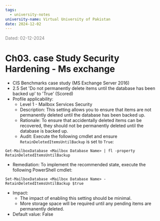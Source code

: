 ```yaml
---
tags:
  - university-notes
university-name: Virtual University of Pakistan
date: 2024-12-02
---
```


<span style="color: gray;">Dated: 02-12-2024</span>

# Ch03. case Study Security Hardening - Ms exchange

- CIS Benchmarks case study (MS Exchange Server 2016)
- 2.5 Set 'Do not permanently delete items until the database has been backed up' to 'True' (Scored)
- Profile applicability:
    - Level 1 - Mailbox Services Security
	- Description: This setting allows you to ensure that items are not permanently deleted until the database has been backed up.
	- Rationale: To ensure that accidentally deleted items can be recovered, they should not be permanently deleted until the database is backed up.
	- Audit: Execute the following cmdlet and ensure `RetainDeletedItemsUntilBackup` is set to `True`:

```
Get-MailboxDatabase <Mailbox Database Name> | fl -property RetainDeletedItemsUntilBackup
```

- Remediation: To implement the recommended state, execute the following PowerShell cmdlet:

```
Set-MailboxDatabase <Mailbox Database Name> - RetainDeletedItemsUntilBackup $true
```

- Impact:
    - The impact of enabling this setting should be minimal.
    - More storage space will be required until any pending items are permanently deleted.
- Default value: False
  